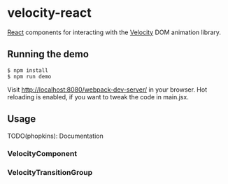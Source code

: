 # velocity-react

[React](http://facebook.github.io/react/) components for interacting with the
[Velocity](http://julian.com/research/velocity/) DOM animation library.

## Running the demo

```
$ npm install
$ npm run demo
```

Visit <http://localhost:8080/webpack-dev-server/> in your browser. Hot reloading is enabled, if you
want to tweak the code in main.jsx.

## Usage

TODO(phopkins): Documentation

### VelocityComponent

### VelocityTransitionGroup

